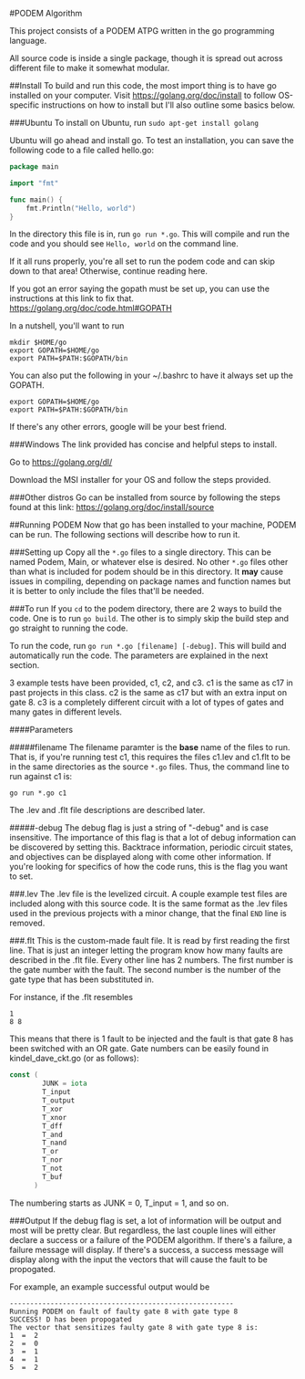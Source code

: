 #PODEM Algorithm

This project consists of a PODEM ATPG written in the go programming language. 

All source code is inside a single package, though it is spread out across different file to make it somewhat modular. 

##Install
To build and run this code, the most import thing is to have go installed on your computer.  Visit https://golang.org/doc/install to follow OS-specific instructions on how to install but I'll also outline some basics below.

###Ubuntu
To install on Ubuntu, run `sudo apt-get install golang`

Ubuntu will go ahead and install go.  To test an installation, you can save the following code to a file called hello.go:

```go
package main

import "fmt"

func main() {
    fmt.Println("Hello, world")
}
```

In the directory this file is in, run `go run *.go`. This will compile and run the code and you should see `Hello, world` on the command line.

If it all runs properly, you're all set to run the podem code and can skip down to that area!  Otherwise, continue reading here.

If you got an error saying the gopath must be set up, you can use the instructions at this link to fix that. https://golang.org/doc/code.html#GOPATH

In a nutshell, you'll want to run 
```
mkdir $HOME/go
export GOPATH=$HOME/go
export PATH=$PATH:$GOPATH/bin
```

You can also put the following in your ~/.bashrc to have it always set up the GOPATH. 
```
export GOPATH=$HOME/go
export PATH=$PATH:$GOPATH/bin
```

If there's any other errors, google will be your best friend.

###Windows
The link provided has concise and helpful steps to install.  

Go to https://golang.org/dl/

Download the MSI installer for your OS and follow the steps provided.  

###Other distros
Go can be installed from source by following the steps found at this link:
https://golang.org/doc/install/source

##Running PODEM
Now that go has been installed to your machine, PODEM can be run.  The following sections will describe how to run it.

###Setting up
Copy all the `*.go` files to a single directory.  This can be named Podem, Main, or whatever else is desired.  No other `*.go` files other than what is included for podem should be in this directory.  It **may** cause issues in compiling, depending on package names and function names but it is better to only include the files that'll be needed.  

###To run
If you `cd` to the podem directory, there are 2 ways to build the code. One is to run `go build`.  The other is to simply skip the build step and go straight to running the code.  

To run the code, run `go run *.go [filename] [-debug]`. This will build and automatically run the code.  The parameters are explained in the next section.

3 example tests have been provided, c1, c2, and c3. c1 is the same as c17 in past projects in this class.  c2 is the same as c17 but with an extra input on gate 8.  c3 is a completely different circuit with a lot of types of gates and many gates in different levels.  

####Parameters

#####filename
The filename paramter is the **base** name of the files to run.  That is, if you're running test c1, this requires the files c1.lev and c1.flt to be in the same directories as the source `*.go` files.  Thus, the command line to run against c1 is:
```
go run *.go c1
```

The .lev and .flt file descriptions are described later.

#####-debug
The debug flag is just a string of "-debug" and is case insensitive.  The importance of this flag is that a lot of debug information can be discovered by setting this.  Backtrace information, periodic circuit states, and objectives can be displayed along with come other information.  If you're looking for specifics of how the code runs, this is the flag you want to set.  

###.lev
The .lev file is the levelized circuit.  A couple example test files are included along with this source code.  It is the same format as the .lev files used in the previous projects with a minor change, that the final `END` line is removed.

###.flt
This is the custom-made fault file.  It is read by first reading the first line.  That is just an integer letting the program know how many faults are described in the .flt file.  Every other line has 2 numbers.  The first number is the gate number with the fault.  The second number is the number of the gate type that has been substituted in. 

For instance, if the .flt resembles
```
1
8 8
```
This means that there is 1 fault to be injected and the fault is that gate 8 has been switched with an OR gate.  Gate numbers can be easily found in kindel\_dave\_ckt.go (or as follows):

```go
const (
        JUNK = iota
        T_input
        T_output
        T_xor
        T_xnor
        T_dff
        T_and
        T_nand
        T_or
        T_nor
        T_not
        T_buf
      )
```

The numbering starts as JUNK = 0, T\_input = 1, and so on.  

###Output
If the debug flag is set, a lot of information will be output and most will be pretty clear.  But regardless, the last couple lines will either declare a success or a failure of the PODEM algorithm.  If there's a failure, a failure message will display.  If there's a success, a success message will display along with the input the vectors that will cause the fault to be propogated.

For example, an example successful output would be 
```
-------------------------------------------------------
Running PODEM on fault of faulty gate 8 with gate type 8
SUCCESS! D has been propogated
The vector that sensitizes faulty gate 8 with gate type 8 is:
1  =  2
2  =  0
3  =  1
4  =  1
5  =  2
```
